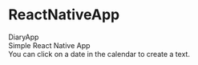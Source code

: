 # ReactNativeApp
DiaryApp  
Simple React Native App  
You can click on a date in the calendar to create a text.
